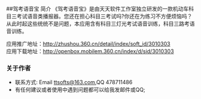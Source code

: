 ##驾考语音宝 简介
《驾考语音宝》是由天天软件工作室独立研发的一款机动车科目三考试语音类播报器。您还在担心科目三考试吗?你还在为练习不方便烦恼吗？从此时起这些统统不是问题，本应用含有科目三灯光考试语音训练，科目三路考语音训练。

应用推广地址：http://zhushou.360.cn/detail/index/soft_id/3010303<br/>
应用下载地址：http://openbox.mobilem.360.cn/index/d/sid/3010303

### 关于作者 
* 联系方式: Email ttsofts@163.com,QQ 478711486
* 有任何建议或者使用中遇到问题都可以给我发邮件或QQ;

